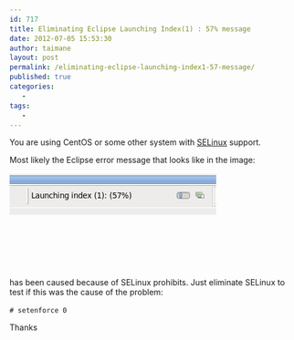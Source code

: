 ```yaml
---
id: 717
title: Eliminating Eclipse Launching Index(1) : 57% message
date: 2012-07-05 15:53:30
author: taimane
layout: post
permalink: /eliminating-eclipse-launching-index1-57-message/
published: true
categories:
   -
tags:
   -
---
```

You are using CentOS or some other system with <a href="https://programming-review.com/selinux/">SELinux</a> support.

Most likely the Eclipse error message that looks like in the image:



<img class="size-full wp-image-718 alignleft" title="launching index 57" src="/wp-content/uploads/2012/07/launching-index-57.png" alt="" />



&nbsp;



&nbsp;



&nbsp;



has been caused because of SELinux prohibits. Just eliminate SELinux to test if this was the cause of the problem:



<code># setenforce 0</code>



Thanks  

